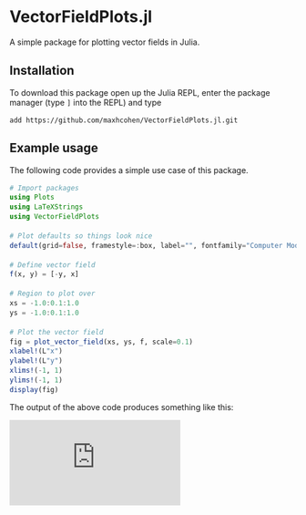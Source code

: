 # VectorFieldPlots.jl
A simple package for plotting vector fields in Julia.

## Installation
To download this package open up the Julia REPL, enter the package manager (type `]` into the REPL) and type

    add https://github.com/maxhcohen/VectorFieldPlots.jl.git

## Example usage
The following code provides a simple use case of this package.

```julia
# Import packages
using Plots
using LaTeXStrings
using VectorFieldPlots

# Plot defaults so things look nice
default(grid=false, framestyle=:box, label="", fontfamily="Computer Modern")

# Define vector field
f(x, y) = [-y, x]

# Region to plot over
xs = -1.0:0.1:1.0
ys = -1.0:0.1:1.0

# Plot the vector field
fig = plot_vector_field(xs, ys, f, scale=0.1)
xlabel!(L"x")
ylabel!(L"y")
xlims!(-1, 1)
ylims!(-1, 1)
display(fig)

```

The output of the above code produces something like this:

![](https://github.com/maxhcohen/VectorFieldPlots.jl/blob/main/example.pdf)

